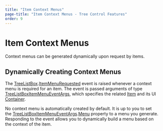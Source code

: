 ```yaml
---
title: "Item Context Menus"
page-title: "Item Context Menus - Tree Control Features"
order: 9
---
```

# Item Context Menus

Context menus can be generated dynamically upon request by items.

## Dynamically Creating Context Menus

The [TreeListBox](xref:@ActiproUIRoot.Controls.Grids.TreeListBox).[ItemMenuRequested](xref:@ActiproUIRoot.Controls.Grids.TreeListBox.ItemMenuRequested) event is raised whenever a context menu is required for an item.  The event is passed arguments of type [TreeListBoxItemMenuEventArgs](xref:@ActiproUIRoot.Controls.Grids.TreeListBoxItemMenuEventArgs), which specifies the related [Item](xref:@ActiproUIRoot.Controls.Grids.TreeListBoxItemEventArgs.Item) and its UI [Container](xref:@ActiproUIRoot.Controls.Grids.TreeListBoxItemEventArgs.Container).

No context menu is automatically created by default.  It is up to you to set the [TreeListBoxItemMenuEventArgs](xref:@ActiproUIRoot.Controls.Grids.TreeListBoxItemMenuEventArgs).[Menu](xref:@ActiproUIRoot.Controls.Grids.TreeListBoxItemMenuEventArgs.Menu) property to a menu you generate.  Responding to the event allows you to dynamically build a menu based on the context of the item.
